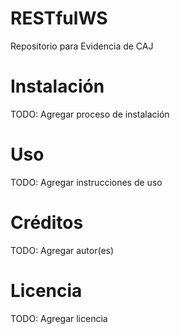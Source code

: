 # RESTfulWS
Repositorio para Evidencia de CAJ
# Instalación
TODO: Agregar proceso de instalación
# Uso
TODO: Agregar instrucciones de uso
# Créditos
TODO: Agregar autor(es)
# Licencia
TODO: Agregar licencia
